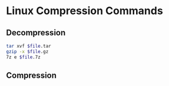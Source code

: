 # Linux Compression Commands

## Decompression

```bash
tar xvf $file.tar
gzip -x $file.gz
7z e $file.7z
```

## Compression